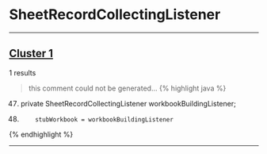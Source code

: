 # SheetRecordCollectingListener

***

## [Cluster 1](./1)
1 results
> this comment could not be generated...
{% highlight java %}
47. private SheetRecordCollectingListener workbookBuildingListener;
134.         stubWorkbook = workbookBuildingListener
{% endhighlight %}

***

